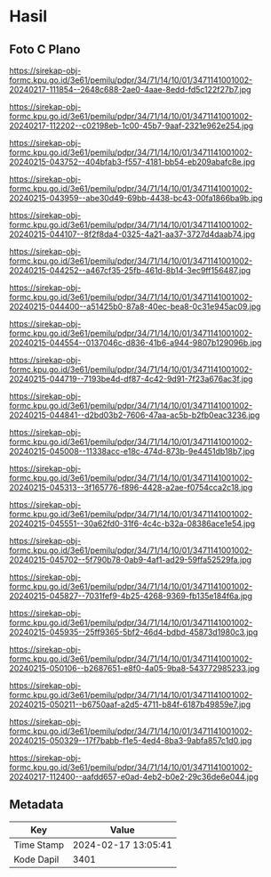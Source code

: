 # Hasil

## Foto C Plano

https://sirekap-obj-formc.kpu.go.id/3e61/pemilu/pdpr/34/71/14/10/01/3471141001002-20240217-111854--2648c688-2ae0-4aae-8edd-fd5c122f27b7.jpg

https://sirekap-obj-formc.kpu.go.id/3e61/pemilu/pdpr/34/71/14/10/01/3471141001002-20240217-112202--c02198eb-1c00-45b7-9aaf-2321e962e254.jpg

https://sirekap-obj-formc.kpu.go.id/3e61/pemilu/pdpr/34/71/14/10/01/3471141001002-20240215-043752--404bfab3-f557-4181-bb54-eb209abafc8e.jpg

https://sirekap-obj-formc.kpu.go.id/3e61/pemilu/pdpr/34/71/14/10/01/3471141001002-20240215-043959--abe30d49-69bb-4438-bc43-00fa1866ba9b.jpg

https://sirekap-obj-formc.kpu.go.id/3e61/pemilu/pdpr/34/71/14/10/01/3471141001002-20240215-044107--8f2f8da4-0325-4a21-aa37-3727d4daab74.jpg

https://sirekap-obj-formc.kpu.go.id/3e61/pemilu/pdpr/34/71/14/10/01/3471141001002-20240215-044252--a467cf35-25fb-461d-8b14-3ec9ff156487.jpg

https://sirekap-obj-formc.kpu.go.id/3e61/pemilu/pdpr/34/71/14/10/01/3471141001002-20240215-044400--a51425b0-87a8-40ec-bea8-0c31e945ac09.jpg

https://sirekap-obj-formc.kpu.go.id/3e61/pemilu/pdpr/34/71/14/10/01/3471141001002-20240215-044554--0137046c-d836-41b6-a944-9807b129096b.jpg

https://sirekap-obj-formc.kpu.go.id/3e61/pemilu/pdpr/34/71/14/10/01/3471141001002-20240215-044719--7193be4d-df87-4c42-9d91-7f23a676ac3f.jpg

https://sirekap-obj-formc.kpu.go.id/3e61/pemilu/pdpr/34/71/14/10/01/3471141001002-20240215-044841--d2bd03b2-7606-47aa-ac5b-b2fb0eac3236.jpg

https://sirekap-obj-formc.kpu.go.id/3e61/pemilu/pdpr/34/71/14/10/01/3471141001002-20240215-045008--11338acc-e18c-474d-873b-9e4451db18b7.jpg

https://sirekap-obj-formc.kpu.go.id/3e61/pemilu/pdpr/34/71/14/10/01/3471141001002-20240215-045313--3f165776-f896-4428-a2ae-f0754cca2c18.jpg

https://sirekap-obj-formc.kpu.go.id/3e61/pemilu/pdpr/34/71/14/10/01/3471141001002-20240215-045551--30a62fd0-31f6-4c4c-b32a-08386ace1e54.jpg

https://sirekap-obj-formc.kpu.go.id/3e61/pemilu/pdpr/34/71/14/10/01/3471141001002-20240215-045702--5f790b78-0ab9-4af1-ad29-59ffa52529fa.jpg

https://sirekap-obj-formc.kpu.go.id/3e61/pemilu/pdpr/34/71/14/10/01/3471141001002-20240215-045827--7031fef9-4b25-4268-9369-fb135e184f6a.jpg

https://sirekap-obj-formc.kpu.go.id/3e61/pemilu/pdpr/34/71/14/10/01/3471141001002-20240215-045935--25ff9365-5bf2-46d4-bdbd-45873d1980c3.jpg

https://sirekap-obj-formc.kpu.go.id/3e61/pemilu/pdpr/34/71/14/10/01/3471141001002-20240215-050106--b2687651-e8f0-4a05-9ba8-543772985233.jpg

https://sirekap-obj-formc.kpu.go.id/3e61/pemilu/pdpr/34/71/14/10/01/3471141001002-20240215-050211--b6750aaf-a2d5-4711-b84f-6187b49859e7.jpg

https://sirekap-obj-formc.kpu.go.id/3e61/pemilu/pdpr/34/71/14/10/01/3471141001002-20240215-050329--17f7babb-f1e5-4ed4-8ba3-9abfa857c1d0.jpg

https://sirekap-obj-formc.kpu.go.id/3e61/pemilu/pdpr/34/71/14/10/01/3471141001002-20240217-112400--aafdd657-e0ad-4eb2-b0e2-29c36de6e044.jpg


## Metadata

| Key        | Value               |
| ---------- | ------------------- |
| Time Stamp | 2024-02-17 13:05:41 |
| Kode Dapil | 3401                |



